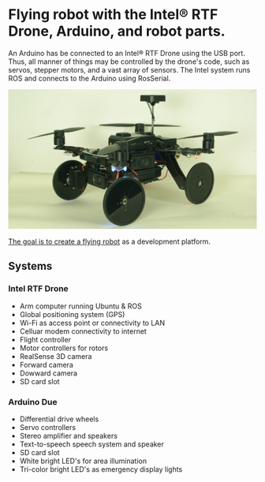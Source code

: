 # Flying robot with the Intel® RTF Drone, Arduino, and robot parts.

An Arduino has be connected to an Intel® RTF Drone using the USB port. Thus, all manner of things may be controlled by the drone's code, such as servos, stepper motors, and a vast array of sensors. The Intel system runs ROS and connects to the Arduino using RosSerial.


![Quad Image](https://github.com/PhilippeDoucette/Flying-Robot/blob/master/images/IMGP1502.JPG)



[The goal is to create a flying robot](https://github.com/PhilippeDoucette/Intel-RTF-Drone-with-servo-control/wiki) as a development platform.

## Systems
### Intel RTF Drone
* Arm computer running Ubuntu & ROS
* Global positioning system (GPS)
* Wi-Fi as access point or connectivity to LAN
* Celluar modem connectivity to internet
* Flight controller
* Motor controllers for rotors
* RealSense 3D camera
* Forward camera
* Dowward camera
* SD card slot
### Arduino Due
* Differential drive wheels
* Servo controllers
* Stereo amplifier and speakers
* Text-to-speech speech system and speaker
* SD card slot
* White bright LED's for area illumination
* Tri-color bright LED's as emergency display lights

